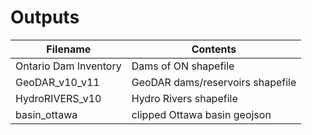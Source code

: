 # Outputs
| Filename | Contents|
|------|------|
|Ontario Dam Inventory|Dams of ON shapefile|
|GeoDAR_v10_v11|GeoDAR dams/reservoirs shapefile|
|HydroRIVERS_v10|Hydro Rivers shapefile|
|basin_ottawa|clipped Ottawa basin geojson|
